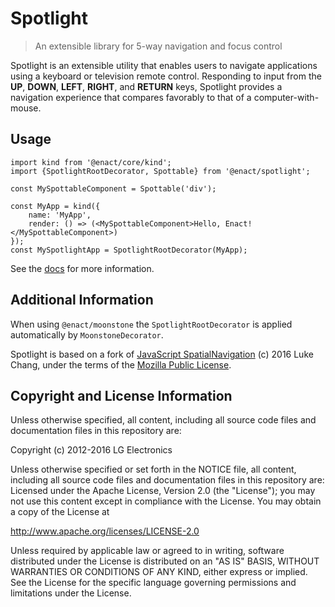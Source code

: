 # Spotlight

> An extensible library for 5-way navigation and focus control

Spotlight is an extensible utility that enables users to navigate
applications using a keyboard or television remote control.  Responding to input
from the **UP**, **DOWN**, **LEFT**, **RIGHT**, and **RETURN** keys, Spotlight
provides a navigation experience that compares favorably to that of a
computer-with-mouse.

## Usage

```
import kind from '@enact/core/kind';
import {SpotlightRootDecorator, Spottable} from '@enact/spotlight';

const MySpottableComponent = Spottable('div');

const MyApp = kind({
    name: 'MyApp',
    render: () => (<MySpottableComponent>Hello, Enact!</MySpottableComponent>)
});
const MySpotlightApp = SpotlightRootDecorator(MyApp);
```

See the [docs](docs/) for more information.

## Additional Information

When using `@enact/moonstone` the `SpotlightRootDecorator` is applied automatically by
`MoonstoneDecorator`.

Spotlight is based on a fork of [JavaScript SpatialNavigation](https://github.com/luke-chang/js-spatial-navigation)
(c) 2016 Luke Chang, under the terms of the [Mozilla Public License](https://www.mozilla.org/en-US/MPL/2.0/).

## Copyright and License Information

Unless otherwise specified, all content, including all source code files and
documentation files in this repository are:

Copyright (c) 2012-2016 LG Electronics

Unless otherwise specified or set forth in the NOTICE file, all content,
including all source code files and documentation files in this repository are:
Licensed under the Apache License, Version 2.0 (the "License");
you may not use this content except in compliance with the License.
You may obtain a copy of the License at

http://www.apache.org/licenses/LICENSE-2.0

Unless required by applicable law or agreed to in writing, software
distributed under the License is distributed on an "AS IS" BASIS,
WITHOUT WARRANTIES OR CONDITIONS OF ANY KIND, either express or implied.
See the License for the specific language governing permissions and
limitations under the License.
